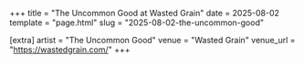 +++
title = "The Uncommon Good at Wasted Grain"
date = 2025-08-02
template = "page.html"
slug = "2025-08-02-the-uncommon-good"

[extra]
artist = "The Uncommon Good"
venue = "Wasted Grain"
venue_url = "https://wastedgrain.com/"
+++
